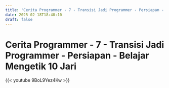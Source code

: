 ```yaml
---
title: 'Cerita Programmer - 7 - Transisi Jadi Programmer - Persiapan - Belajar Mengetik 10 Jari'
date: 2025-02-18T18:40:10
draft: false
---
```


# Cerita Programmer - 7 - Transisi Jadi Programmer - Persiapan - Belajar Mengetik 10 Jari

{{< youtube 9BoL9Yez4Kw >}}

